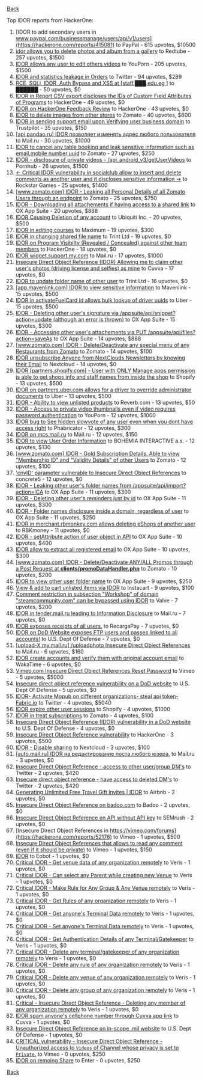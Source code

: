 [Back](../README.md)

Top IDOR reports from HackerOne:

1. [IDOR to add secondary users in www.paypal.com/businessmanage/users/api/v1/users](https://hackerone.com/reports/415081) to PayPal - 615 upvotes, $10500
2. [idor allows you to delete photos and album from a gallery](https://hackerone.com/reports/380410) to Redtube - 257 upvotes, $1500
3. [IDOR allows any user to edit others videos](https://hackerone.com/reports/681473) to YouPorn - 205 upvotes, $1500
4. [IDOR and statistics leakage in Orders](https://hackerone.com/reports/544329) to Twitter - 94 upvotes, $289
5. [RCE, SQLi, IDOR, Auth Bypass and XSS at [staff.███.edu.eg ]](https://hackerone.com/reports/404874) to ██████ - 50 upvotes, $0
6. [IDOR in Report CSV export discloses the IDs of Custom Field Attributes of Programs](https://hackerone.com/reports/510759) to HackerOne - 49 upvotes, $0
7. [IDOR on HackerOne Feedback Review](https://hackerone.com/reports/262661) to HackerOne - 43 upvotes, $0
8. [IDOR to delete images from other stores](https://hackerone.com/reports/404797) to Zomato - 40 upvotes, $600
9. [IDOR in sending support email upon Verifying user business domain](https://hackerone.com/reports/592090) to Trustpilot - 35 upvotes, $150
10. [[api.pandao.ru] IDOR позволяет изменять адрес любого пользователя](https://hackerone.com/reports/484339) to Mail.ru - 30 upvotes, $1000
11. [IDOR to cancel any table booking and leak sensitive information such as email,mobile number,uuid](https://hackerone.com/reports/265258) to Zomato - 27 upvotes, $250
12. [IDOR - disclosure of private videos - /api_android_v3/getUserVideos](https://hackerone.com/reports/186279) to Pornhub - 26 upvotes, $1500
13. [&lt;- Critical IDOR vulnerability in socialclub allow to insert and delete comments as another user and it discloses sensitive information -&gt;](https://hackerone.com/reports/204292) to Rockstar Games - 25 upvotes, $1400
14. [[www.zomato.com] IDOR - Leaking all Personal Details of all Zomato Users through an endpoint](https://hackerone.com/reports/269937) to Zomato - 25 upvotes, $750
15. [IDOR - Downloading all attachements if having access to a shared link](https://hackerone.com/reports/194790) to OX App Suite - 20 upvotes, $888
16. [IDOR Causing Deletion of any account](https://hackerone.com/reports/156537) to Ubiquiti Inc. - 20 upvotes, $500
17. [IDOR in editing courses](https://hackerone.com/reports/227522) to Maximum - 19 upvotes, $300
18. [IDOR in changing shared file name](https://hackerone.com/reports/547663) to Trint Ltd - 19 upvotes, $0
19. [IDOR on Program Visibilty (Revealed / Concealed) against other team members](https://hackerone.com/reports/291721) to HackerOne - 18 upvotes, $0
20. [IDOR widget.support.my.com](https://hackerone.com/reports/328337) to Mail.ru - 17 upvotes, $1000
21. [Insecure Direct Object Reference (IDOR) Allowing me to claim other user's photos (driving license and selfies) as mine](https://hackerone.com/reports/268167) to Cuvva - 17 upvotes, $0
22. [IDOR to update folder name of other user](https://hackerone.com/reports/587687) to Trint Ltd - 16 upvotes, $0
23. [[app.mavenlink.com] IDOR to view sensitive information](https://hackerone.com/reports/283419) to Mavenlink - 15 upvotes, $500
24. [IDOR in activateFuelCard id allows bulk lookup of driver uuids](https://hackerone.com/reports/254151) to Uber - 15 upvotes, $500
25. [IDOR - Deleting other user's signature via /appsuite/api/snippet?action=update (although an error is thrown)](https://hackerone.com/reports/199321) to OX App Suite - 15 upvotes, $300
26. [IDOR - Accessing other user's attachements via PUT /appsuite/api/files?action=saveAs](https://hackerone.com/reports/204984) to OX App Suite - 14 upvotes, $888
27. [[www.zomato.com] IDOR - Delete/Deactivate any special menu of any Restaurants from Zomato](https://hackerone.com/reports/264919) to Zomato - 14 upvotes, $100
28. [IDOR unsubscribe Anyone from NextClouds Newsletters by knowing their Email](https://hackerone.com/reports/230328) to Nextcloud - 14 upvotes, $0
29. [IDOR [partners.shopify.com] - User with ONLY Manage apps permission is able to get shops info and staff names from inside the shop](https://hackerone.com/reports/243943) to Shopify - 13 upvotes, $500
30. [IDOR on partners.uber.com allows for a driver to override administrator documents](https://hackerone.com/reports/194594) to Uber - 13 upvotes, $500
31. [IDOR - Ability to view unlisted products](https://hackerone.com/reports/172545) to Reverb.com - 13 upvotes, $50
32. [IDOR - Access to private video thumbnails even if video requires password authentication](https://hackerone.com/reports/197114) to YouPorn - 12 upvotes, $1000
33. [IDOR bug to See hidden slowvote of any user even when you dont have access right](https://hackerone.com/reports/661978) to Phabricator - 12 upvotes, $300
34. [IDOR on mcs.mail.ru](https://hackerone.com/reports/312555) to Mail.ru - 12 upvotes, $150
35. [IDOR to view User Order Information](https://hackerone.com/reports/287789) to BOHEMIA INTERACTIVE a.s. - 12 upvotes, $130
36. [[www.zomato.com] IDOR - Gold Subscription Details, Able to view "Membership ID" and "Validity Details" of other Users](https://hackerone.com/reports/344145) to Zomato - 12 upvotes, $100
37. ['cnvID' parameter vulnerable to Insecure Direct Object References](https://hackerone.com/reports/265284) to concrete5 - 12 upvotes, $0
38. [IDOR - Leaking other user's folder names from /appsuite/api/import?action=ICA](https://hackerone.com/reports/199281) to OX App Suite - 11 upvotes, $300
39. [IDOR - Deleting other user's reminders just by id](https://hackerone.com/reports/198969) to OX App Suite - 11 upvotes, $300
40. [IDOR - Folder names disclosure inside a domain, regardless of user](https://hackerone.com/reports/194574) to OX App Suite - 11 upvotes, $250
41. [IDOR in merchant.rbmonkey.com allows deleting eShops of another user](https://hackerone.com/reports/281296) to RBKmoney - 11 upvotes, $0
42. [IDOR - setAttribute action of user object in API](https://hackerone.com/reports/285432) to OX App Suite - 10 upvotes, $400
43. [IDOR allow to extract all registered email](https://hackerone.com/reports/302485) to OX App Suite - 10 upvotes, $300
44. [[www.zomato.com] IDOR - Delete/Deactivate ANY/ALL Promos through a Post Request at **clients/promoDataHandler.php**](https://hackerone.com/reports/264754) to Zomato - 10 upvotes, $200
45. [IDOR to view other user folder name](https://hackerone.com/reports/333767) to OX App Suite - 9 upvotes, $250
46. [View &amp; add to cart unlisted items via IDOR](https://hackerone.com/reports/344284) to Instacart - 9 upvotes, $100
47. [Comment restriction in subsection "Workshop" of domain "steamcommunity.com" can be bypassed using IDOR](https://hackerone.com/reports/365504) to Valve - 7 upvotes, $200
48. [IDOR in tender.mail.ru leading to Information Disclosure](https://hackerone.com/reports/226640) to Mail.ru - 7 upvotes, $0
49. [IDOR exposes receipts of all users.](https://hackerone.com/reports/283407) to RecargaPay - 7 upvotes, $0
50. [IDOR on DoD Website exposes FTP users and passes linked to all accounts!](https://hackerone.com/reports/228383) to U.S. Dept Of Defense - 7 upvotes, $0
51. [[upload-X.my.mail.ru] /uploadphoto Insecure Direct Object References](https://hackerone.com/reports/140548) to Mail.ru - 6 upvotes, $160
52. [IDOR create accounts and verify them with original account email](https://hackerone.com/reports/244636) to WakaTime - 6 upvotes, $0
53. [Vimeo.com Insecure Direct Object References Reset Password](https://hackerone.com/reports/42587) to Vimeo - 5 upvotes, $5000
54. [Insecure direct object reference vulnerability on a DoD website](https://hackerone.com/reports/184933) to U.S. Dept Of Defense - 5 upvotes, $0
55. [IDOR- Activate Mopub on different organizations- steal api token- Fabric.io](https://hackerone.com/reports/95552) to Twitter - 4 upvotes, $5040
56. [IDOR expire other user sessions](https://hackerone.com/reports/56511) to Shopify - 4 upvotes, $1000
57. [IDOR in treat subscriptions](https://hackerone.com/reports/313050) to Zomato - 4 upvotes, $100
58. [Insecure Direct Object Reference (IDOR) vulnerability in a DoD website](https://hackerone.com/reports/207099) to U.S. Dept Of Defense - 4 upvotes, $0
59. [Insecure Direct Object Reference vulnerability](https://hackerone.com/reports/46397) to HackerOne - 3 upvotes, $500
60. [IDOR - Disable sharing](https://hackerone.com/reports/153905) to Nextcloud - 3 upvotes, $100
61. [[auto.mail.ru] IDOR на редактирование поста любого юзера.](https://hackerone.com/reports/651966) to Mail.ru - 3 upvotes, $0
62. [Insecure Direct Object Reference - access to other user/group DM's](https://hackerone.com/reports/53858) to Twitter - 2 upvotes, $420
63. [Insecure direct object reference - have access to deleted DM's](https://hackerone.com/reports/52646) to Twitter - 2 upvotes, $420
64. [Generating Unlimited Free Travel Gift Invites | IDOR](https://hackerone.com/reports/49499) to Airbnb - 2 upvotes, $0
65. [Insecure Direct Object Reference on badoo.com](https://hackerone.com/reports/126861) to Badoo - 2 upvotes, $0
66. [Insecure Direct Object Reference on API without API key](https://hackerone.com/reports/284963) to SEMrush - 2 upvotes, $0
67. [Insecure Direct Object References in https://vimeo.com/forums](https://hackerone.com/reports/52176) to Vimeo - 1 upvotes, $500
68. [Insecure Direct Object References that allows to read any comment (even if it should be private)](https://hackerone.com/reports/52181) to Vimeo - 1 upvotes, $150
69. [IDOR](https://hackerone.com/reports/34728) to Eobot - 1 upvotes, $0
70. [Critical IDOR - Get venue data of any organization remotely](https://hackerone.com/reports/120305) to Veris - 1 upvotes, $0
71. [Critical IDOR - Can select any Parent while creating new Venue](https://hackerone.com/reports/120312) to Veris - 1 upvotes, $0
72. [Critical IDOR - Make Rule for Any Group &amp; Any Venue remotely](https://hackerone.com/reports/120318) to Veris - 1 upvotes, $0
73. [Critical IDOR - Get Rules of any organization remotely](https://hackerone.com/reports/120314) to Veris - 1 upvotes, $0
74. [Critical IDOR - Get anyone's Terminal Data remotely](https://hackerone.com/reports/120289) to Veris - 1 upvotes, $0
75. [Critical IDOR - Set anyone's Terminal Data remotely](https://hackerone.com/reports/120291) to Veris - 1 upvotes, $0
76. [Critical IDOR - Get Authentication Details of any Terminal/Gatekeeper](https://hackerone.com/reports/120293) to Veris - 1 upvotes, $0
77. [Critical IDOR - Delete any terminal/gatekeeper of any organization remotely](https://hackerone.com/reports/120288) to Veris - 1 upvotes, $0
78. [Critical IDOR - Delete any rule of any organization remotely](https://hackerone.com/reports/120126) to Veris - 1 upvotes, $0
79. [Critical IDOR - Delete any venue of any organization remotely](https://hackerone.com/reports/120123) to Veris - 1 upvotes, $0
80. [Critical IDOR - Delete any group of any organization remotely](https://hackerone.com/reports/120121) to Veris - 1 upvotes, $0
81. [Critical - Insecure Direct Object Reference - Deleting any member of any organization remotely](https://hackerone.com/reports/120115) to Veris - 1 upvotes, $0
82. [IDOR spam anyone's cellphone number through Cuvva app link](https://hackerone.com/reports/232562) to Cuvva - 1 upvotes, $0
83. [Insecure Direct Object Reference on in-scope .mil website](https://hackerone.com/reports/230026) to U.S. Dept Of Defense - 1 upvotes, $0
84. [CRITICAL vulnerability - Insecure Direct Object Reference - Unauthorized access to `Videos` of Channel whose privacy is set to `Private`.](https://hackerone.com/reports/45960) to Vimeo - 0 upvotes, $250
85. [IDOR on remoing Share](https://hackerone.com/reports/85720) to Enter - 0 upvotes, $250


[Back](../README.md)
